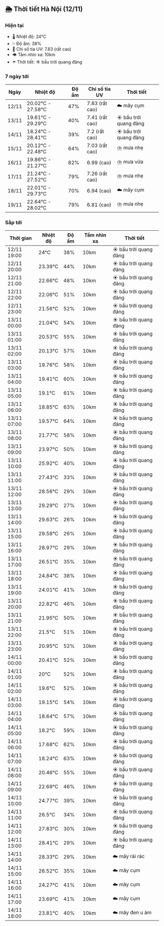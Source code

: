 ## 🌦️ Thời tiết Hà Nội (12/11)

### Hiện tại

- 🌡️ Nhiệt độ: 24℃
- 💦 Độ ẩm: 38%
- 🌟 Chỉ số tia UV: 7.83 (rất cao)
- 👁️ Tầm nhìn xa: 10km
- ☂️ Thời tiết: ☀️ bầu trời quang đãng

### 7 ngày tới

| Ngày | Nhiệt độ | Độ ẩm | Chỉ số tia UV | Thời tiết |
| --- | --- | --- | --- | --- |
| 12/11 | 20.02℃ - 27.58℃ | 47% | 7.83 (rất cao) | ☁️ mây cụm |
| 13/11 | 19.61℃ - 29.29℃ | 40% | 7.41 (rất cao) | ☀️ bầu trời quang đãng |
| 14/11 | 18.24℃ - 28.41℃ | 39% | 7.2 (rất cao) | ☀️ bầu trời quang đãng |
| 15/11 | 20.12℃ - 22.48℃ | 64% | 7.03 (rất cao) | ⛈️ mưa nhẹ |
| 16/11 | 19.86℃ - 21.27℃ | 82% | 6.99 (cao) | ⛈️ mưa vừa |
| 17/11 | 21.24℃ - 27.52℃ | 79% | 7.26 (rất cao) | ⛈️ mưa nhẹ |
| 18/11 | 22.01℃ - 29.73℃ | 70% | 6.94 (cao) | ☁️ mây cụm |
| 19/11 | 22.64℃ - 28.02℃ | 79% | 6.81 (cao) | ⛈️ mưa nhẹ |

### Sắp tới

| Thời gian | Nhiệt độ | Độ ẩm | Tầm nhìn xa | Thời tiết |
| --- | --- | --- | --- | --- |
| 12/11 19:00 | 24℃ | 38% | 10km | ☀️ bầu trời quang đãng |
| 12/11 20:00 | 23.39℃ | 44% | 10km | ☀️ bầu trời quang đãng |
| 12/11 21:00 | 22.66℃ | 48% | 10km | ☀️ bầu trời quang đãng |
| 12/11 22:00 | 22.06℃ | 51% | 10km | ☀️ bầu trời quang đãng |
| 12/11 23:00 | 21.56℃ | 52% | 10km | ☀️ bầu trời quang đãng |
| 13/11 00:00 | 21.04℃ | 54% | 10km | ☀️ bầu trời quang đãng |
| 13/11 01:00 | 20.53℃ | 55% | 10km | ☀️ bầu trời quang đãng |
| 13/11 02:00 | 20.13℃ | 57% | 10km | ☀️ bầu trời quang đãng |
| 13/11 03:00 | 19.76℃ | 58% | 10km | ☀️ bầu trời quang đãng |
| 13/11 04:00 | 19.41℃ | 60% | 10km | ☀️ bầu trời quang đãng |
| 13/11 05:00 | 19.1℃ | 61% | 10km | ☀️ bầu trời quang đãng |
| 13/11 06:00 | 18.85℃ | 63% | 10km | ☀️ bầu trời quang đãng |
| 13/11 07:00 | 19.57℃ | 64% | 10km | ☀️ bầu trời quang đãng |
| 13/11 08:00 | 21.77℃ | 58% | 10km | ☀️ bầu trời quang đãng |
| 13/11 09:00 | 23.97℃ | 50% | 10km | ☀️ bầu trời quang đãng |
| 13/11 10:00 | 25.92℃ | 40% | 10km | ☀️ bầu trời quang đãng |
| 13/11 11:00 | 27.43℃ | 33% | 10km | ☀️ bầu trời quang đãng |
| 13/11 12:00 | 28.56℃ | 29% | 10km | ☀️ bầu trời quang đãng |
| 13/11 13:00 | 29.29℃ | 27% | 10km | ☀️ bầu trời quang đãng |
| 13/11 14:00 | 29.63℃ | 26% | 10km | ☀️ bầu trời quang đãng |
| 13/11 15:00 | 29.58℃ | 26% | 10km | ☀️ bầu trời quang đãng |
| 13/11 16:00 | 28.97℃ | 29% | 10km | ☀️ bầu trời quang đãng |
| 13/11 17:00 | 26.51℃ | 35% | 10km | ☀️ bầu trời quang đãng |
| 13/11 18:00 | 24.84℃ | 38% | 10km | ☀️ bầu trời quang đãng |
| 13/11 19:00 | 24.01℃ | 41% | 10km | ☀️ bầu trời quang đãng |
| 13/11 20:00 | 22.82℃ | 46% | 10km | ☀️ bầu trời quang đãng |
| 13/11 21:00 | 21.95℃ | 50% | 10km | ☀️ bầu trời quang đãng |
| 13/11 22:00 | 21.5℃ | 51% | 10km | ☀️ bầu trời quang đãng |
| 13/11 23:00 | 20.95℃ | 52% | 10km | ☀️ bầu trời quang đãng |
| 14/11 00:00 | 20.41℃ | 52% | 10km | ☀️ bầu trời quang đãng |
| 14/11 01:00 | 20℃ | 52% | 10km | ☀️ bầu trời quang đãng |
| 14/11 02:00 | 19.6℃ | 52% | 10km | ☀️ bầu trời quang đãng |
| 14/11 03:00 | 19.15℃ | 54% | 10km | ☀️ bầu trời quang đãng |
| 14/11 04:00 | 18.64℃ | 57% | 10km | ☀️ bầu trời quang đãng |
| 14/11 05:00 | 18.2℃ | 59% | 10km | ☀️ bầu trời quang đãng |
| 14/11 06:00 | 17.68℃ | 62% | 10km | ☀️ bầu trời quang đãng |
| 14/11 07:00 | 18.24℃ | 63% | 10km | ☀️ bầu trời quang đãng |
| 14/11 08:00 | 20.46℃ | 55% | 10km | ☀️ bầu trời quang đãng |
| 14/11 09:00 | 22.69℃ | 46% | 10km | ☀️ bầu trời quang đãng |
| 14/11 10:00 | 24.77℃ | 39% | 10km | ☀️ bầu trời quang đãng |
| 14/11 11:00 | 26.5℃ | 34% | 10km | ☀️ bầu trời quang đãng |
| 14/11 12:00 | 27.83℃ | 30% | 10km | ☀️ bầu trời quang đãng |
| 14/11 13:00 | 28.41℃ | 29% | 10km | ☀️ bầu trời quang đãng |
| 14/11 14:00 | 28.33℃ | 29% | 10km | ☁️ mây rải rác |
| 14/11 15:00 | 26.52℃ | 35% | 10km | ☁️ mây cụm |
| 14/11 16:00 | 24.27℃ | 41% | 10km | ☁️ mây cụm |
| 14/11 17:00 | 23.69℃ | 41% | 10km | ☁️ mây cụm |
| 14/11 18:00 | 23.81℃ | 40% | 10km | ☁️ mây đen u ám |
